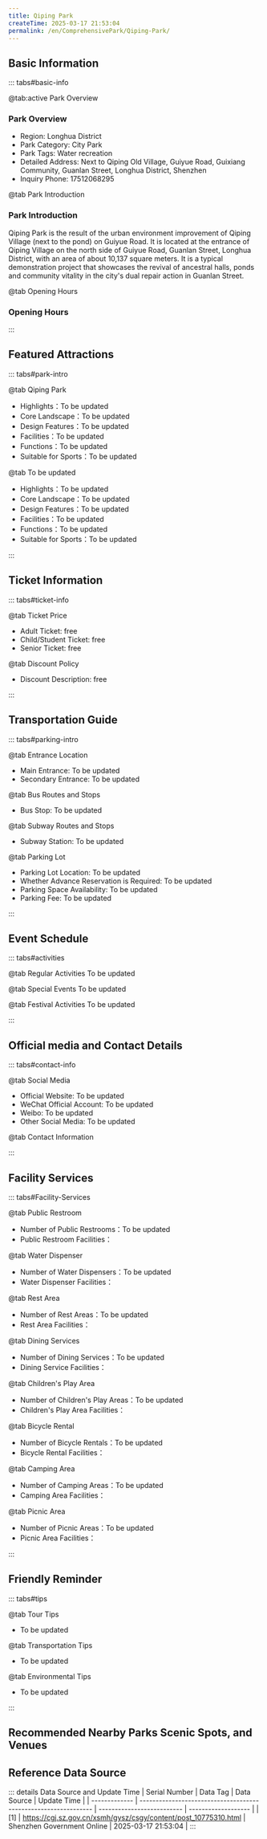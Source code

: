 ```yaml
---
title: Qiping Park
createTime: 2025-03-17 21:53:04
permalink: /en/ComprehensivePark/Qiping-Park/
---
```



<script setup>
import ImageSwiper from '/.vuepress/theme/components/ImageSwiper.vue'
// 轮播图数据
const swiperItems = [
    {
                link: 'https://cgj.sz.gov.cn/img/4/4005/4005973/10775310.jpg',
                title: 'Qiping Park',
                description: '',
                author: 'Shenzhen Government Online',
                date: '2025/03/17'
                },
  {
                link: 'https://cgj.sz.gov.cn/img/4/4005/4005973/10775310.jpg',
                title: 'Qiping Park',
                description: '',
                author: 'Shenzhen Government Online',
                date: '2025/03/17'
                }
]
// 配置项
const swiperConfig = {
  height: 500,
  showInfo: true
}
</script>
<!-- 轮播图组件 -->
<ImageSwiper :items="swiperItems" :config="swiperConfig" />



## Basic Information

::: tabs#basic-info

@tab:active Park Overview
### Park Overview
- Region: Longhua District
- Park Category: City Park
- Park Tags: Water recreation
- Detailed Address: Next to Qiping Old Village, Guiyue Road, Guixiang Community, Guanlan Street, Longhua District, Shenzhen
- Inquiry Phone: 17512068295

@tab Park Introduction
### Park Introduction
 Qiping Park is the result of the urban environment improvement of Qiping Village (next to the pond) on Guiyue Road. It is located at the entrance of Qiping Village on the north side of Guiyue Road, Guanlan Street, Longhua District, with an area of about 10,137 square meters. It is a typical demonstration project that showcases the revival of ancestral halls, ponds and community vitality in the city's dual repair action in Guanlan Street.

@tab Opening Hours
### Opening Hours


:::

## Featured Attractions

::: tabs#park-intro

@tab Qiping Park
<ImageCard
image="https://cgj.sz.gov.cn/images/index20230710_1.png"
    title="Qiping Park"
    description="The park design includes functional areas such as the entrance display area, core square area, water-friendly platform area, water recreation area, and sparse forest area, which can meet the needs of different tourists. In addition, modern new Chinese style elements are incorporated to restore the old buildings on the bank of the pool and around the square, and the later modern-style small buildings are transformed into Lingnan residential style facades to coordinate with the original village pattern and appearance, forming a community park with both practicality and Lingnan sentiment. The park has completed the construction of ground paving, waterfront activity space, courtyard space, entrance platform and archway, rockery and flowing water, trestle and pavilion, which fully improved the surrounding landscape environment of the community, provided a place for rest and activities for surrounding residents, and reshaped the spiritual core of Guanlan Ancient Village."
    date=""
    author="Shenzhen Government Online"
/>


- Highlights：To be updated
- Core Landscape：To be updated
- Design Features：To be updated
- Facilities：To be updated
- Functions：To be updated
- Suitable for Sports：To be updated

@tab To be updated
<ImageCard
image="https://cgj.sz.gov.cn/images/index20230710_1.png"
    title="Qiping Park"
    description="The park design includes functional areas such as the entrance display area, core square area, water-friendly platform area, water recreation area, and sparse forest area, which can meet the needs of different tourists. In addition, modern new Chinese style elements are incorporated to restore the old buildings on the bank of the pool and around the square, and the later modern-style small buildings are transformed into Lingnan residential style facades to coordinate with the original village pattern and appearance, forming a community park with both practicality and Lingnan sentiment. The park has completed the construction of ground paving, waterfront activity space, courtyard space, entrance platform and archway, rockery and flowing water, trestle and pavilion, which fully improved the surrounding landscape environment of the community, provided a place for rest and activities for surrounding residents, and reshaped the spiritual core of Guanlan Ancient Village."
    date=""
    author="Shenzhen Government Online"
/>


- Highlights：To be updated
- Core Landscape：To be updated
- Design Features：To be updated
- Facilities：To be updated
- Functions：To be updated
- Suitable for Sports：To be updated

:::

## Ticket Information

::: tabs#ticket-info

@tab Ticket Price
- Adult Ticket: free
- Child/Student Ticket: free
- Senior Ticket: free

@tab Discount Policy
- Discount Description: free

:::

## Transportation Guide

::: tabs#parking-intro

@tab Entrance Location
- Main Entrance: To be updated
- Secondary Entrance: To be updated

@tab Bus Routes and Stops
- Bus Stop: To be updated

@tab Subway Routes and Stops
- Subway Station: To be updated

@tab Parking Lot
- Parking Lot Location: To be updated
- Whether Advance Reservation is Required: To be updated
- Parking Space Availability: To be updated
- Parking Fee: To be updated

:::

## Event Schedule

::: tabs#activities

@tab Regular Activities
To be updated

@tab Special Events
To be updated

@tab Festival Activities
To be updated

:::

## Official media and Contact Details

::: tabs#contact-info

@tab Social Media
- Official Website: To be updated
- WeChat Official Account: To be updated
- Weibo: To be updated
- Other Social Media: To be updated

@tab Contact Information

:::

## Facility Services

::: tabs#Facility-Services

@tab Public Restroom
- Number of Public Restrooms：To be updated
- Public Restroom Facilities：

@tab Water Dispenser
- Number of Water Dispensers：To be updated
- Water Dispenser Facilities：

@tab Rest Area
- Number of Rest Areas：To be updated
- Rest Area Facilities：

@tab Dining Services
- Number of Dining Services：To be updated
- Dining Service Facilities：

@tab Children's Play Area
- Number of Children's Play Areas：To be updated
- Children's Play Area Facilities：

@tab Bicycle Rental
- Number of Bicycle Rentals：To be updated
- Bicycle Rental Facilities：

@tab Camping Area
- Number of Camping Areas：To be updated
- Camping Area Facilities：

@tab Picnic Area
- Number of Picnic Areas：To be updated
- Picnic Area Facilities：

:::

## Friendly Reminder

::: tabs#tips

@tab Tour Tips
- To be updated

@tab Transportation Tips
- To be updated

@tab Environmental Tips
- To be updated

:::

## Recommended Nearby Parks Scenic Spots, and Venues

<CardGrid>
  <ImageCard
        image="https://cgj.sz.gov.cn/img/4/4005/4005974/10775311.jpg"
        title="Meisha Bay Park"
        description="Meisha Bay Park is located in Meisha Street, Yantian District, covering a total area of about 60,000 square meters. It is an upgrade and transformation of the o"
        href="/en/ComprehensivePark/Meisha-Bay-Park/"
        author="Shenzhen Government Online"
        date="2025/01/02"
      />
      <ImageCard
        image="https://cgj.sz.gov.cn/img/4/4005/4005974/10775311.jpg"
        title="Meisha Bay Park"
        description="Meisha Bay Park is located in Meisha Street, Yantian District, covering a total area of about 60,000 square meters. It is an upgrade and transformation of the o"
        href="/en/ComprehensivePark/Meisha-Bay-Park/"
        author="Shenzhen Government Online"
        date="2025/01/02"
      />
    </CardGrid>


## Reference Data Source

::: details Data Source and Update Time
| Serial Number | Data Tag                                                        | Data Source                | Update Time         |
| ------------- | --------------------------------------------------------------- | -------------------------- | ------------------- |
| [1]           | https://cgj.sz.gov.cn/xsmh/gysz/csgy/content/post_10775310.html | Shenzhen Government Online | 2025-03-17 21:53:04 |
:::

